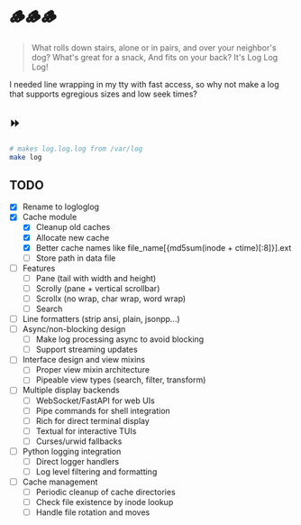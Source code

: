 # 🪵🪵🪵

> What rolls down stairs, alone or in pairs, and over your neighbor's dog?
> What's great for a snack, And fits on your back?
> It's Log Log Log!

I needed line wrapping in my tty with fast access, so why not make a log that
supports egregious sizes and low seek times?

## ⏩

```bash
# makes log.log.log from /var/log
make log
```

## TODO

- [x] Rename to logloglog
- [x] Cache module
  - [x] Cleanup old caches
  - [x] Allocate new cache
  - [x] Better cache names like file_name[{md5sum(inode + ctime)[:8]}].ext
  - [ ] Store path in data file
- [ ] Features
  - [ ] Pane (tail with width and height)
  - [ ] Scrolly (pane + vertical scrollbar)
  - [ ] Scrollx (no wrap, char wrap, word wrap)
  - [ ] Search
- [ ] Line formatters (strip ansi, plain, jsonpp...)
- [ ] Async/non-blocking design
  - [ ] Make log processing async to avoid blocking
  - [ ] Support streaming updates
- [ ] Interface design and view mixins
  - [ ] Proper view mixin architecture
  - [ ] Pipeable view types (search, filter, transform)
- [ ] Multiple display backends
  - [ ] WebSocket/FastAPI for web UIs
  - [ ] Pipe commands for shell integration
  - [ ] Rich for direct terminal display
  - [ ] Textual for interactive TUIs
  - [ ] Curses/urwid fallbacks
- [ ] Python logging integration
  - [ ] Direct logger handlers
  - [ ] Log level filtering and formatting
- [ ] Cache management
  - [ ] Periodic cleanup of cache directories
  - [ ] Check file existence by inode lookup
  - [ ] Handle file rotation and moves
